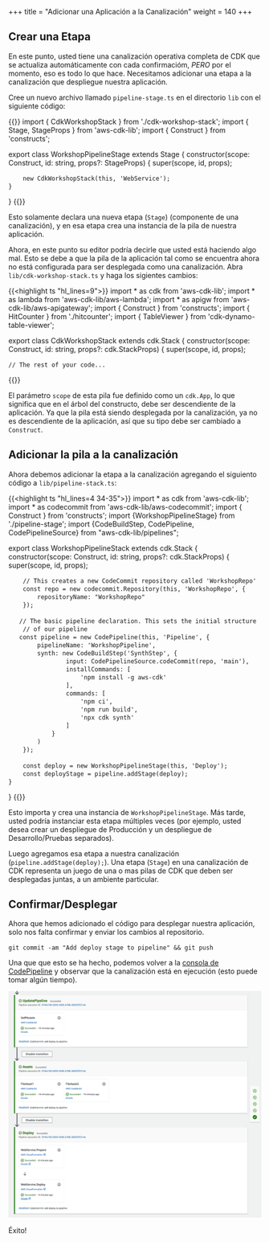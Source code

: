 +++
title = "Adicionar una Aplicación a la Canalización"
weight = 140
+++

## Crear una Etapa
En este punto, usted tiene una canalización operativa completa de CDK que se actualiza automáticamente con cada confirmacióm, *PERO* por el momento, eso es todo lo que hace. Necesitamos adicionar una etapa a la canalización que despliegue nuestra aplicación.

Cree un nuevo archivo llamado `pipeline-stage.ts` en el directorio `lib` con el siguiente código:

{{<highlight ts>}}
import { CdkWorkshopStack } from './cdk-workshop-stack';
import { Stage, StageProps } from 'aws-cdk-lib';
import { Construct } from 'constructs';

export class WorkshopPipelineStage extends Stage {
    constructor(scope: Construct, id: string, props?: StageProps) {
        super(scope, id, props);

        new CdkWorkshopStack(this, 'WebService');
    }
}
{{</highlight>}}

Esto solamente declara una nueva etapa (`Stage`) (componente de una canalización), y en esa etapa crea una instancia de la pila de nuestra aplicación.

Ahora, en este punto su editor podría decirle que usted está haciendo algo mal.  Esto se debe a que la pila de la aplicación tal como se encuentra ahora no está configurada para ser desplegada como una canalización.
Abra `lib/cdk-workshop-stack.ts` y haga los sigientes cambios:

{{<highlight ts "hl_lines=9">}}
import * as cdk from 'aws-cdk-lib';
import * as lambda from 'aws-cdk-lib/aws-lambda';
import * as apigw from 'aws-cdk-lib/aws-apigateway';
import { Construct } from 'constructs';
import { HitCounter } from './hitcounter';
import { TableViewer } from 'cdk-dynamo-table-viewer';

export class CdkWorkshopStack extends cdk.Stack {
  constructor(scope: Construct, id: string, props?: cdk.StackProps) {
    super(scope, id, props);

    // The rest of your code...
{{</highlight>}}

El parámetro `scope` de esta pila fue definido como un `cdk.App`, lo que significa que en el árbol del constructo, debe ser descendiente de la aplicación. Ya que la pila está siendo desplegada por la canalización, ya no es descendiente de la aplicación, así que su tipo debe ser cambiado a `Construct`.

## Adicionar la pila a la canalización
Ahora debemos adicionar la etapa a la canalización agregando el siguiento código a `lib/pipeline-stack.ts`:

{{<highlight ts "hl_lines=4 34-35">}}
import * as cdk from 'aws-cdk-lib';
import * as codecommit from 'aws-cdk-lib/aws-codecommit';
import { Construct } from 'constructs';
import {WorkshopPipelineStage} from './pipeline-stage';
import {CodeBuildStep, CodePipeline, CodePipelineSource} from "aws-cdk-lib/pipelines";

export class WorkshopPipelineStack extends cdk.Stack {
    constructor(scope: Construct, id: string, props?: cdk.StackProps) {
        super(scope, id, props);

        // This creates a new CodeCommit repository called 'WorkshopRepo'
        const repo = new codecommit.Repository(this, 'WorkshopRepo', {
            repositoryName: "WorkshopRepo"
        });

       // The basic pipeline declaration. This sets the initial structure
        // of our pipeline
       const pipeline = new CodePipeline(this, 'Pipeline', {
            pipelineName: 'WorkshopPipeline',
            synth: new CodeBuildStep('SynthStep', {
                    input: CodePipelineSource.codeCommit(repo, 'main'),
                    installCommands: [
                        'npm install -g aws-cdk'
                    ],
                    commands: [
                        'npm ci',
                        'npm run build',
                        'npx cdk synth'
                    ]
                }
            )
        });

        const deploy = new WorkshopPipelineStage(this, 'Deploy');
        const deployStage = pipeline.addStage(deploy);
    }
}
{{</highlight>}}

Esto importa y crea una instancia de `WorkshopPipelineStage`. Más tarde, usted podría instanciar esta etapa múltiples veces (por ejemplo, usted desea crear un despliegue de Producción y un despliegue de Desarrollo/Pruebas separados).

Luego agregamos esa etapa a nuestra canalización (`pipeline.addStage(deploy);`). Una etapa (`Stage`) en una canalización de CDK representa un juego de una o mas pilas de CDK que deben ser desplegadas juntas, a un ambiente particular.

## Confirmar/Desplegar
Ahora que hemos adicionado el código para desplegar nuestra aplicación, solo nos falta confirmar y enviar los cambios al repositorio.

```
git commit -am "Add deploy stage to pipeline" && git push
```

Una que que esto se ha hecho, podemos volver a la [consola de CodePipeline](https://console.aws.amazon.com/codesuite/codepipeline/pipelines) y observar que la canalización está en ejecución (esto puede tomar algún tiempo).

<!--
![](./pipeline-fail.png)

Uh oh! The pipeline synth failed. Lets take a look and see why.

![](./pipeline-fail-log.png)

It looks like the build step is failing to find our Lambda function.

## Fix Lambda Path
We are currently locating our Lambda code based on the directory that `cdk synth` is being executed in. Since CodeBuild uses a different folder structure than you might for development, it can't find the path to our Lambda code. We can fix that with a small change in `lib/cdk-workshop-stack.ts`:

{{<highlight ts "hl_lines=6 14">}}
import * as cdk from 'aws-cdk-lib';
import * as lambda from 'aws-cdk-lib/aws-lambda';
import * as apigw from 'aws-cdk-lib/aws-apigateway';
import { Construct } from 'constructs';
import { HitCounter } from './hitcounter';
import { TableViewer } from 'cdk-dynamo-table-viewer';
import * as path from 'path';

export class CdkWorkshopStack extends cdk.Stack {
  constructor(scope: Construct, id: string, props?: cdk.StackProps) {
    super(scope, id, props);

    const hello = new lambda.Function(this, 'HelloHandler', {
      runtime: lambda.Runtime.NODEJS_14_X,
      code: lambda.Code.fromAsset(path.resolve(__dirname, '../lambda')),
      handler: 'hello.handler',

    });
{{</highlight>}}

Here we are explicitly navigating up a level from the current directory to find the Lambda code.

If we commit the change (`git commit -am "fix lambda path" && git push`) and take a look at our pipeline again, we can see that our pipeline now builds without error!

-->

![](./pipeline-succeed.png)

Éxito!

